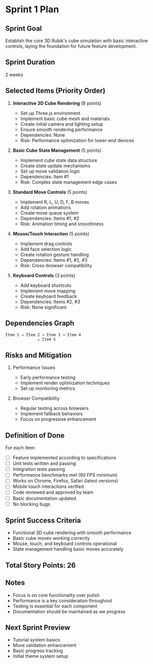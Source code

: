 # Sprint 1 Plan

## Sprint Goal

Establish the core 3D Rubik's cube simulation with basic interactive controls, laying the foundation
for future feature development.

## Sprint Duration

2 weeks

## Selected Items (Priority Order)

1. **Interactive 3D Cube Rendering** (8 points)

    - Set up Three.js environment
    - Implement basic cube mesh and materials
    - Create initial camera and lighting setup
    - Ensure smooth rendering performance
    - Dependencies: None
    - Risk: Performance optimization for lower-end devices

2. **Basic Cube State Management** (5 points)

    - Implement cube state data structure
    - Create state update mechanisms
    - Set up move validation logic
    - Dependencies: Item #1
    - Risk: Complex state management edge cases

3. **Standard Move Controls** (5 points)

    - Implement R, L, U, D, F, B moves
    - Add rotation animations
    - Create move queue system
    - Dependencies: Items #1, #2
    - Risk: Animation timing and smoothness

4. **Mouse/Touch Interaction** (5 points)

    - Implement drag controls
    - Add face selection logic
    - Create rotation gesture handling
    - Dependencies: Items #1, #2, #3
    - Risk: Cross-browser compatibility

5. **Keyboard Controls** (3 points)
    - Add keyboard shortcuts
    - Implement move mapping
    - Create keyboard feedback
    - Dependencies: Items #2, #3
    - Risk: None significant

## Dependencies Graph

```
Item 1 → Item 2 → Item 3 → Item 4
              ↘ Item 5
```

## Risks and Mitigation

1. Performance Issues

    - Early performance testing
    - Implement render optimization techniques
    - Set up monitoring metrics

2. Browser Compatibility
    - Regular testing across browsers
    - Implement fallback behaviors
    - Focus on progressive enhancement

## Definition of Done

For each item:

- [ ] Feature implemented according to specifications
- [ ] Unit tests written and passing
- [ ] Integration tests passing
- [ ] Performance benchmarks met (60 FPS minimum)
- [ ] Works on Chrome, Firefox, Safari (latest versions)
- [ ] Mobile touch interactions verified
- [ ] Code reviewed and approved by team
- [ ] Basic documentation updated
- [ ] No blocking bugs

## Sprint Success Criteria

- Functional 3D cube rendering with smooth performance
- Basic cube moves working correctly
- Mouse, touch, and keyboard controls operational
- State management handling basic moves accurately

## Total Story Points: 26

## Notes

- Focus is on core functionality over polish
- Performance is a key consideration throughout
- Testing is essential for each component
- Documentation should be maintained as we progress

## Next Sprint Preview

- Tutorial system basics
- Move validation enhancement
- Basic progress tracking
- Initial theme system setup
